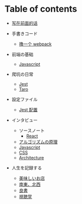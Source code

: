 # Table of contents

- [写在前面的话](README.md)
- 手書きコード
  - [撸一个 webpack](./books/code-war/minipack.md)
- 前端の基础
  - [Javascript](./books/foundation/javascript.md)
- 爬坑の日常
  - [Jest](./books/practice/jest.md)
  - [Taro](./books/practice/taro.md)
- 設定ファイル
  - [Jest 配置](./books/configuration/jest.md)
- インタビュー

  - ソースノート
    - [React](./books/interview/sourcecode/React.md)
  - [アルゴリズムの原理](./books/interview/algorithm-principle/index.md)
  - [Javascript](./books/interview/javascript.md)
  - [CSS](./books/interview/css.md)
  - [Architecture](./books/interview/architecture.md)

- 人生を記録する
  - [美味しいお店](./books/life/delicious.md)
  - [南東、北西](./books/life/journey.md)
  - [良書](./books/life/books.md)
  - [視聴覚](./books/life/audiovisual.md)
  